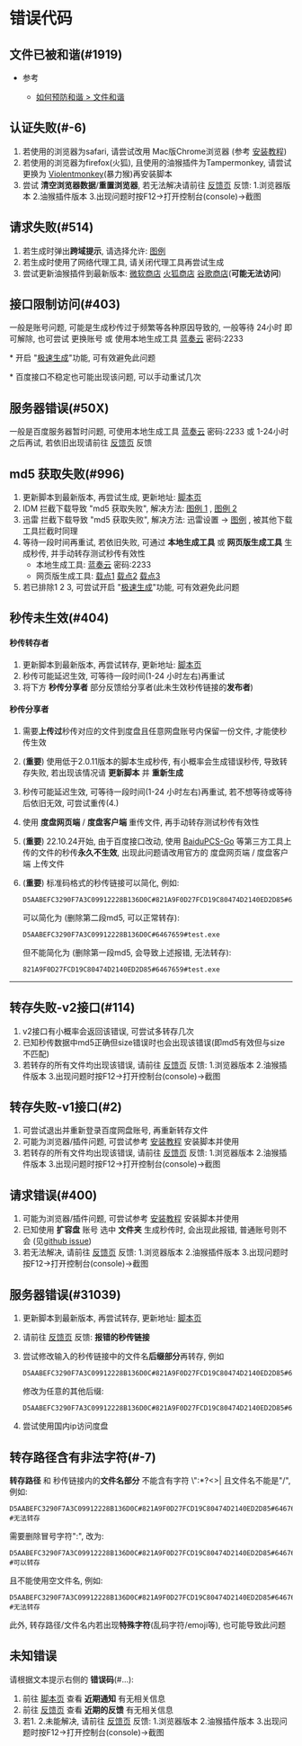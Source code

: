 # 错误代码

## 文件已被和谐(#1919)

- 参考

  - [如何预防和谐 > 文件和谐](../预防和谐/文件和谐.md)

## 认证失败(#-6)

1. 若使用的浏览器为safari, 请尝试改用 Mac版Chrome浏览器 (参考 [安装教程](../Install/MacOS.md))
2. 若使用的浏览器为firefox(火狐), 且使用的油猴插件为Tampermonkey, 请尝试更换为 [Violentmonkey](https://addons.mozilla.org/zh-CN/firefox/addon/violentmonkey/)(暴力猴)再安装脚本
3. 尝试 **清空浏览器数据**/**重置浏览器**, 若无法解决请前往 [反馈页](https://greasyfork.org/zh-CN/scripts/424574/feedback) 反馈: 1.浏览器版本 2.油猴插件版本 3.出现问题时按F12->打开控制台(console)->截图

## 请求失败(#514)

1. 若生成时弹出**跨域提示**, 请选择允许: [图例](https://pic.rmb.bdstatic.com/bjh/763ff5014cca49237cb3ede92b5b7ac5.png)
2. 若生成时使用了网络代理工具, 请关闭代理工具再尝试生成
3. 尝试更新油猴插件到最新版本: [微软商店](https://microsoftedge.microsoft.com/addons/detail/tampermonkey/iikmkjmpaadaobahmlepeloendndfphd) [火狐商店](https://addons.mozilla.org/zh-CN/firefox/addon/tampermonkey/) [谷歌商店](https://chrome.google.com/webstore/detail/tampermonkey/dhdgffkkebhmkfjojejmpbldmpobfkfo)(**可能无法访问**)

## 接口限制访问(#403)

一般是账号问题, 可能是生成秒传过于频繁等各种原因导致的, 一般等待 24小时 即可解除, 也可尝试 更换账号 或 使用本地生成工具 [蓝奏云](https://wwe.lanzoui.com/b01u0yqvi) 密码:2233

\* 开启 "[极速生成](../秒传链接生成/极速生成.md)"功能, 可有效避免此问题

\* 百度接口不稳定也可能出现该问题, 可以手动重试几次

## 服务器错误(#50X)

一般是百度服务器暂时问题, 可使用本地生成工具 [蓝奏云](https://wwe.lanzoui.com/b01u0yqvi) 密码:2233 或 1-24小时 之后再试, 若依旧出现请前往 [反馈页](https://greasyfork.org/zh-CN/scripts/424574/feedback) 反馈

## md5 获取失败(#996)

1. 更新脚本到最新版本, 再尝试生成, 更新地址: [脚本页](https://greasyfork.org/zh-CN/scripts/424574)
2. IDM 拦截下载导致 "md5 获取失败", 解决方法: [图例 1](https://pic.rmb.bdstatic.com/bjh/df3eb220a36cd4d4de8995b6040511fd.png) , [图例 2](https://pic.rmb.bdstatic.com/bjh/d7959c6b10a1207fcbf53ee30666e929.png)
3. 迅雷 拦截下载导致 "md5 获取失败", 解决方法: 迅雷设置 -> [图例](https://pic.rmb.bdstatic.com/bjh/188178d196b485f54cd0959d81a0afbf.png) , 被其他下载工具拦截时同理
4. 等待一段时间再重试, 若依旧失败, 可通过 **本地生成工具** 或 **网页版生成工具** 生成秒传, 并手动转存测试秒传有效性
   - 本地生成工具: [蓝奏云](https://wwe.lanzoui.com/b01u0yqvi) 密码:2233
   - 网页版生成工具: [载点1](https://rapidacg.gmgard.moe/gen.html) [载点2](https://mengzonefire.github.io/baidupan-rapidupload/gen.html) [载点3](https://mengzonefire.code.misakanet.cn/baidupan-rapidupload/gen.html)
5. 若已排除1 2 3, 可尝试开启 "[极速生成](../秒传链接生成/极速生成.md)"功能, 可有效避免此问题

## 秒传未生效(#404)

#### 秒传转存者

1. 更新脚本到最新版本, 再尝试转存, 更新地址: [脚本页](https://greasyfork.org/zh-CN/scripts/424574)
2. 秒传可能延迟生效, 可等待一段时间(1-24 小时左右)再重试
3. 将下方 **秒传分享者** 部分反馈给分享者(此未生效秒传链接的**发布者**)

#### 秒传分享者

1. 需要**上传过**秒传对应的文件到度盘且任意网盘账号内保留一份文件, 才能使秒传生效
2. (**重要**) 使用低于2.0.11版本的脚本生成秒传, 有小概率会生成错误秒传, 导致转存失败, 若出现该情况请 **更新脚本** 并 **重新生成**
3. 秒传可能延迟生效, 可等待一段时间(1-24 小时左右)再重试, 若不想等待或等待后依旧无效, 可尝试重传(4.)
4. 使用 **度盘网页端** / **度盘客户端** 重传文件, 再手动转存测试秒传有效性
5. (**重要**) 22.10.24开始, 由于百度接口改动, 使用 [BaiduPCS-Go](https://github.com/qjfoidnh/BaiduPCS-Go) 等第三方工具上传的文件的秒传**永久不生效**, 出现此问题请改用官方的 度盘网页端 / 度盘客户端 上传文件
6. (**重要**) 标准码格式的秒传链接可以简化, 例如:

    ```plain :no-line-numbers
    D5AABEFC3290F7A3C09912228B136D0C#821A9F0D27FCD19C80474D2140ED2D85#6467659#test.exe
    ```

    可以简化为 (删除第二段md5, 可以正常转存):

    ```plain :no-line-numbers
    D5AABEFC3290F7A3C09912228B136D0C#6467659#test.exe
    ```

    但不能简化为 (删除第一段md5, 会导致上述报错, 无法转存):

    ```plain :no-line-numbers
    821A9F0D27FCD19C80474D2140ED2D85#6467659#test.exe
    ```

---

## 转存失败-v2接口(#114)

1. v2接口有小概率会返回该错误, 可尝试多转存几次
2. 已知秒传数据中md5正确但size错误时也会出现该错误(即md5有效但与size不匹配)
3. 若转存的所有文件均出现该错误, 请前往 [反馈页](https://greasyfork.org/zh-CN/scripts/424574/feedback) 反馈: 1.浏览器版本 2.油猴插件版本 3.出现问题时按F12->打开控制台(console)->截图

## 转存失败-v1接口(#2)

1. 可尝试退出并重新登录百度网盘账号, 再重新转存文件
2. 可能为浏览器/插件问题, 可尝试参考 [安装教程](../Install/About.md) 安装脚本并使用
3. 若转存的所有文件均出现该错误, 请前往 [反馈页](https://greasyfork.org/zh-CN/scripts/424574/feedback) 反馈: 1.浏览器版本 2.油猴插件版本 3.出现问题时按F12->打开控制台(console)->截图

## 请求错误(#400)

1. 可能为浏览器/插件问题, 可尝试参考 [安装教程](../Install/About.md) 安装脚本并使用
2. 已知使用 **扩容盘** 账号 选中 **文件夹** 生成秒传时, 会出现此报错, 普通账号则不会 (见[github issue](https://github.com/mengzonefire/rapid-upload-userscript/issues/16))
3. 若无法解决, 请前往 [反馈页](https://greasyfork.org/zh-CN/scripts/424574/feedback) 反馈: 1.浏览器版本 2.油猴插件版本 3.出现问题时按F12->打开控制台(console)->截图

## 服务器错误(#31039)

1. 更新脚本到最新版本, 再尝试转存, 更新地址: [脚本页](https://greasyfork.org/zh-CN/scripts/424574)

2. 请前往 [反馈页](https://greasyfork.org/zh-CN/scripts/424574/feedback) 反馈: **报错的秒传链接**

3. 尝试修改输入的秒传链接中的文件名**后缀部分**再转存, 例如

    ```plain :no-line-numbers
    D5AABEFC3290F7A3C09912228B136D0C#821A9F0D27FCD19C80474D2140ED2D85#6467659#test.rar
    ```

    修改为任意的其他后缀:

    ```plain :no-line-numbers
    D5AABEFC3290F7A3C09912228B136D0C#821A9F0D27FCD19C80474D2140ED2D85#6467659#test.7z
    ```

4. 尝试使用国内ip访问度盘

## 转存路径含有非法字符(#-7)

**转存路径** 和 秒传链接内的**文件名部分** 不能含有字符 \\":\*?<>| 且文件名不能是"/", 例如:

```plain :no-line-numbers
D5AABEFC3290F7A3C09912228B136D0C#821A9F0D27FCD19C80474D2140ED2D85#6467659#test:123  #无法转存
```

需要删除冒号字符":", 改为:

```plain :no-line-numbers
D5AABEFC3290F7A3C09912228B136D0C#821A9F0D27FCD19C80474D2140ED2D85#6467659#test123   #可以转存
```

且不能使用空文件名, 例如:

```plain :no-line-numbers
D5AABEFC3290F7A3C09912228B136D0C#821A9F0D27FCD19C80474D2140ED2D85#6467659#/     #无法转存
```

此外, 转存路径/文件名内若出现**特殊字符**(乱码字符/emoji等), 也可能导致此问题

## 未知错误

请根据文本提示右侧的 **错误码**(#...):

1. 前往 [脚本页](https://greasyfork.org/zh-CN/scripts/424574) 查看 **近期通知** 有无相关信息
2. 前往 [反馈页](https://greasyfork.org/zh-CN/scripts/424574/feedback) 查看 **近期的反馈** 有无相关信息
3. 若1. 2.未能解决, 请前往 [反馈页](https://greasyfork.org/zh-CN/scripts/424574/feedback) 反馈: 1.浏览器版本 2.油猴插件版本 3.出现问题时按F12->打开控制台(console)->截图